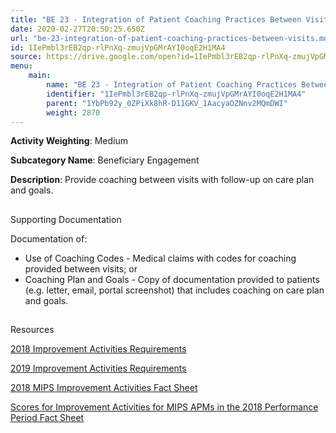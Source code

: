 ```yaml
---
title: "BE 23 - Integration of Patient Coaching Practices Between Visits"
date: 2020-02-27T20:50:25.650Z
url: "be-23-integration-of-patient-coaching-practices-between-visits.md"
id: 1IePmbl3rEB2qp-rlPnXq-zmujVpGMrAYI0oqE2H1MA4
source: https://drive.google.com/open?id=1IePmbl3rEB2qp-rlPnXq-zmujVpGMrAYI0oqE2H1MA4
menu:
    main:
        name: "BE 23 - Integration of Patient Coaching Practices Between Visits"
        identifier: "1IePmbl3rEB2qp-rlPnXq-zmujVpGMrAYI0oqE2H1MA4"
        parent: "1YbPb92y_0ZPiXk8hR-D11GKV_1AacyaOZNnv2MQmDWI"
        weight: 2870
---
```









**Activity Weighting**: Medium

**Subcategory Name**: Beneficiary Engagement

**Description**: Provide coaching between visits with follow-up on care plan and goals.







## 

Supporting Documentation

Documentation of:

* Use of Coaching Codes - Medical claims with codes for coaching provided between visits; or 
* Coaching Plan and Goals - Copy of documentation provided to patients (e.g. letter, email, portal screenshot) that includes coaching on care plan and goals.







## 

Resources

[2018 Improvement Activities Requirements](https://qpp.cms.gov/mips/improvement-activities?py=2018)

[2019 Improvement Activities Requirements](https://qpp.cms.gov/mips/improvement-activities?py=2019)

[2018 MIPS Improvement Activities Fact Sheet](https://qpp.cms.gov/resource/2018%20MIPS%20Improvement%20Activities%20Fact%20Sheet)

[Scores for Improvement Activities for MIPS APMs in the 2018 Performance Period Fact Sheet](https://qpp.cms.gov/resource/2018%20MIPS%20APMs%20improvement%20Activities%20scores%20fact%20sheet)


